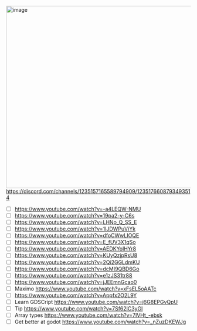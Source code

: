 [
<img width="1192" height="496" alt="image" src="https://github.com/user-attachments/assets/3f1e201e-5d38-46ca-8f52-e4b2d505b7dd" />](https://discord.com/channels/1235157165589794909/1235176608793493514)  
https://discord.com/channels/1235157165589794909/1235176608793493514  

- [ ] https://www.youtube.com/watch?v=-a4LEQW-NMU
- [ ] https://www.youtube.com/watch?v=19pa2-y-C6s
- [ ] https://www.youtube.com/watch?v=LHNo_Q_SS_E
- [ ] https://www.youtube.com/watch?v=1IJDWPuViYk
- [ ] https://www.youtube.com/watch?v=dfoCWwLIOQE
- [ ] https://www.youtube.com/watch?v=E_fUV3X1qSo
- [ ] https://www.youtube.com/watch?v=AEDKYolHYr8
- [ ] https://www.youtube.com/watch?v=KUyQzjpRsU8
- [ ] https://www.youtube.com/watch?v=2Qi2GGLdmKU
- [ ] https://www.youtube.com/watch?v=dcMI9QBD6Go
- [ ] https://www.youtube.com/watch?v=e1zJS31tr88
- [ ] https://www.youtube.com/watch?v=jJEEmnGcao0
- [ ] Maximo https://www.youtube.com/watch?v=xFsEL5oAATc
- [ ] https://www.youtube.com/watch?v=Appfx2O2L9Y
- [ ] Learn GDSCript https://www.youtube.com/watch?v=j6G8EPGvQpU
- [ ] Tip https://www.youtube.com/watch?v=7Sf62lC3yGI
- [ ] Array types https://www.youtube.com/watch?v=7IVHt_-ebsk
- [ ] Get better at godot https://www.youtube.com/watch?v=_nZuzDKEWJg
